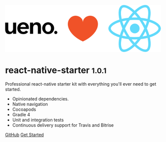 ![React Native](_ueno-loves-react.png)

# react-native-starter <small>1.0.1</small>

Professional react-native starter kit with everything you'll ever need to get started.

- Opinionated dependencies.
- Native navigation
- Cocoapods
- Gradle 4
- Unit and integration tests
- Continuous delivery support for Travis and Bitrise

[GitHub](https://github.com/ueno-llc/react-native-starter)
[Get Started](https://ueno-llc.github.io/react-native-starter/#/GETTING_STARTED)
